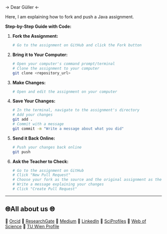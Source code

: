 -> Dear Güller <-

Here, I am explaining how to fork and push a Java assignment.

**Step-by-Step Guide with Code:**

1. **Fork the Assignment:**
   ```bash
   # Go to the assignment on GitHub and click the Fork button
   ```

2. **Bring it to Your Computer:**
   ```bash
   # Open your computer's command prompt/terminal
   # Clone the assignment to your computer
   git clone <repository_url>
   ```

3. **Make Changes:**
   ```bash
   # Open and edit the assignment on your computer
   ```

4. **Save Your Changes:**
   ```bash
   # In the terminal, navigate to the assignment's directory
   # Add your changes
   git add .
   # Commit with a message
   git commit -m "Write a message about what you did"
   ```

5. **Send it Back Online:**
   ```bash
   # Push your changes back online
   git push
   ```

6. **Ask the Teacher to Check:**
   ```bash
   # Go to the assignment on GitHub
   # Click "New Pull Request"
   # Choose your fork as the source and the original assignment as the destination
   # Write a message explaining your changes
   # Click "Create Pull Request"
   ```
_____________________

## 🌐All about us 🌐

🔗 [Orcid](https://orcid.org/0000-0002-6439-8826)
🔗 [ResearchGate](https://www.researchgate.net/profile/Mehmet-Akif-Cifci)
🔗 [Medium](https://medium.com/@themanoftalent)
🔗 [LinkedIn](https://www.linkedin.com/in/themanoftalent/)
🔗 [SciProfiles](https://sciprofiles.com/profile/2455737)
🔗 [Web of Science](https://www.webofscience.com/wos/author/record/1793126)
🔗 [TU Wien Profile](https://www.dap.tuwien.ac.at/person/oid:25266453)
